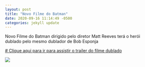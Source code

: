 ```yaml
---
layout: post
title: "Novo Filme do Batman"
date: 2020-09-16 11:14:49 -0500
categories: jekyll update
---
```


Novo Filme do Batman dirigido pelo diretor Matt Reeves terá o herói dublado pelo mesmo dublador de Bob Esponja

[# Clique aqui para ir para assistir o trailer do filme dublado](https://www.youtube.com/watch?v=IB4Tkgo8_Lc)

![](https://i.gadgets360cdn.com/large/the_batman_logo_crop_1597993347566.jpg?downsize=950:*&output-quality=80)
